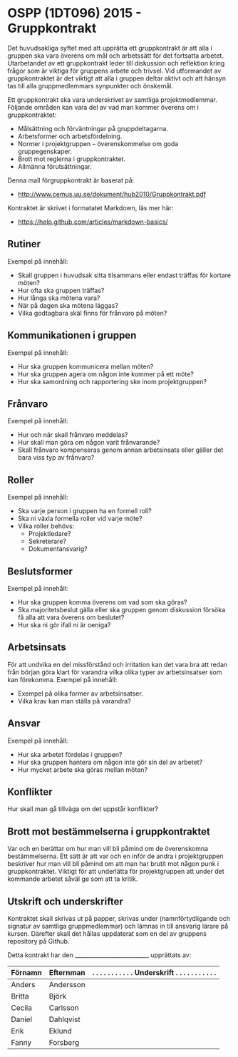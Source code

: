# OSPP (1DT096) 2015 - Gruppkontrakt

Det huvudsakliga syftet med att upprätta ett gruppkontrakt är att alla i gruppen ska vara överens om mål och arbetssätt för det fortsatta arbetet. Utarbetandet av ett gruppkontrakt leder till diskussion och reflektion kring frågor som är viktiga för gruppens arbete och trivsel. Vid utformandet av gruppkontraktet är det viktigt att alla i gruppen deltar aktivt och att hänsyn tas till alla gruppmedlemmars synpunkter och önskemål.

Ett gruppkontrakt ska vara underskrivet av samtliga projektmedlemmar. Följande områden kan vara del av vad man kommer överens om i gruppkontraktet:

- Målsättning och förväntningar på gruppdeltagarna.
- Arbetsformer och arbetsfördelning.
- Normer i projektgruppen – överenskommelse om goda gruppegenskaper.
- Brott mot reglerna i gruppkontraktet.
- Allmänna förutsättningar.

Denna mall förgruppkontrakt är baserat på:
- http://www.cemus.uu.se/dokument/hub2010/Gruppkontrakt.pdf

Kontraktet är skrivet i formatatet Markdown, läs mer här: 
- https://help.github.com/articles/markdown-basics/

## Rutiner

Exempel på innehåll: 
- Skall gruppen i huvudsak sitta tilsammans eller endast träffas för kortare möten?
- Hur ofta ska gruppen träffas? 
- Hur långa ska mötena vara?
- När på dagen ska mötena läggas?
- Vilka godtagbara skäl finns för frånvaro på möten?


## Kommunikationen i gruppen

Exempel på innehåll: 
- Hur ska gruppen kommunicera mellan möten? 
- Hur ska gruppen agera om någon inte kommer på ett möte?
- Hur ska samordning och rapportering ske inom projektgruppen?

## Frånvaro

Exempel på innehåll: 
- Hur och när skall frånvaro meddelas?
- Hur skall man göra om någon varit frånvarande?
- Skall frånvaro kompenseras genom annan arbetsinsats eller gäller det bara viss typ av frånvaro?

## Roller

Exempel på innehåll: 
- Ska varje person i gruppen ha en formell roll?
- Ska ni växla formella roller vid varje möte?
- Vilka roller behövs:
  - Projektledare?
  - Sekreterare?
  - Dokumentansvarig?

## Beslutsformer

Exempel på innehåll: 
- Hur ska gruppen komma överens om vad som ska göras?
- Ska majoritetsbeslut gälla eller ska gruppen genom diskussion försöka få alla att vara överens om
beslutet? 
- Hur ska ni gör ifall ni är oeniga?

## Arbetsinsats

För att undvika en del missförstånd och irritation kan det vara bra att redan från början göra klart för varandra vilka olika typer av arbetsinsatser som kan förekomma. 
Exempel på innehåll: 
- Exempel på olika former av arbetsinsatser.
- Vilka krav kan man ställa på varandra?

## Ansvar

Exempel på innehåll: 
- Hur ska arbetet fördelas i gruppen?
- Hur ska gruppen hantera om någon inte gör sin del av arbetet?
- Hur mycket arbete ska göras mellan möten?

## Konflikter

Hur skall man gå tillväga om det uppstår konflikter?

## Brott mot bestämmelserna i gruppkontraktet

Var och en berättar om hur man vill bli påmind om de överenskomna bestämmelserna. Ett sätt är att var och en inför de andra i projektgruppen beskriver hur man vill bli påmind om att man har brutit mot någon punk i gruppkontraktet. Viktigt för att underlätta för projektgruppen att under det kommande arbetet såväl ge som att ta kritik.

## Utskrift och underskrifter

Kontraktet skall skrivas ut på papper, skrivas under (namnförtydligande och signatur av samtliga gruppmedlemmar) och lämnas in till ansvarig lärare på kursen. Därefter skall det hållas uppdaterat som en del av gruppens repository på Github. 

Detta kontrakt har den __________________________  upprättats av:


Förnamn | Efternman | . . . . . . . . . . . Underskrift . . . . . . . . . . .   
--------|-----------|------------
Anders  | Andersson |
Britta  | Björk     |
Cecila  | Carlsson  |
Daniel  | Dahlqvist |
Erik    | Eklund    |
Fanny   | Forsberg  |
